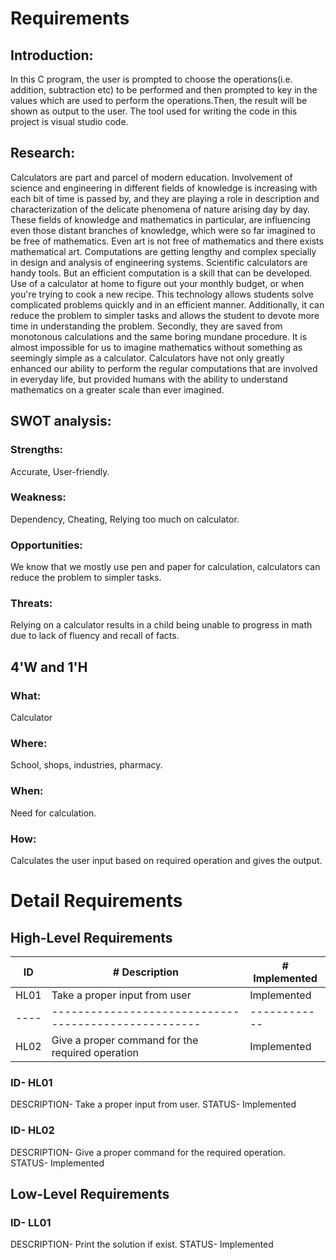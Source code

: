 
# Requirements
## Introduction: 
In this C program, the user is prompted to choose the operations(i.e. addition, subtraction etc)  to be performed and then prompted to key in the values which are used to perform the operations.Then, the result will be shown as output to the user.
The tool used for writing the code in this project is visual studio code.
## Research:
Calculators are part and parcel of modern education. Involvement of science and engineering in different fields of knowledge is increasing with each bit of time is passed by, and they are playing a role in description and characterization of the delicate phenomena of nature arising day by day. These fields of knowledge and mathematics in particular, are influencing even those distant branches of knowledge, which were so far imagined to be free of mathematics. Even art is not free of mathematics and there exists mathematical art. Computations are getting lengthy and complex specially in design and analysis of engineering systems. Scientific calculators are handy tools. But an efficient computation is a skill that can be developed.
Use of a calculator at home to figure out your monthly budget, or when you're trying to cook a new recipe. This technology allows students solve complicated problems quickly and in an efficient manner. Additionally, it can reduce the problem to simpler tasks and allows the student to devote more time in understanding the problem. Secondly, they are saved from monotonous calculations and the same boring mundane procedure.
It is almost impossible for us to imagine mathematics without something as seemingly simple as a calculator.
Calculators have not only greatly enhanced our ability to perform the regular computations that are involved in everyday life, but provided humans with the ability to understand mathematics on a greater scale than ever imagined. 
## SWOT analysis:
### Strengths:
Accurate, User-friendly.
### Weakness:
Dependency, Cheating, Relying too much on calculator.
### Opportunities:
We know that we mostly use pen and paper for calculation, calculators can reduce the problem to simpler tasks.
### Threats:
Relying on a calculator results in a child being unable to progress in math due to lack of fluency and recall of facts.

## 4'W and 1'H
### What: 
Calculator
### Where:
School, shops, industries, pharmacy.
### When:
Need for calculation.
### How:
Calculates the user input based on required operation and gives the output.

# Detail Requirements

## High-Level Requirements

| ID | # Description                                      | # Implemented|
|----|----------------------------------------------------|------------
|HL01| Take a proper input from user                      | Implemented  |
|----|----------------------------------------------------|------------
|HL02| Give a proper command for the required operation   | Implemented  |

### ID- HL01
DESCRIPTION- Take a proper input from user.
STATUS- Implemented

### ID- HL02
DESCRIPTION- Give a proper command for the required operation.
STATUS- Implemented

## Low-Level Requirements

### ID- LL01
DESCRIPTION- Print the solution if exist.
STATUS- Implemented




